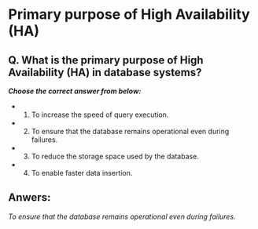 # Primary purpose of High Availability (HA)

## Q. What is the primary purpose of High Availability (HA) in database systems?

***Choose the correct answer from below:***

  - 1. To increase the speed of query execution.

  - 2. To ensure that the database remains operational even during failures.

  - 3. To reduce the storage space used by the database.

  - 4. To enable faster data insertion.


## Anwers:
*To ensure that the database remains operational even during failures.*
